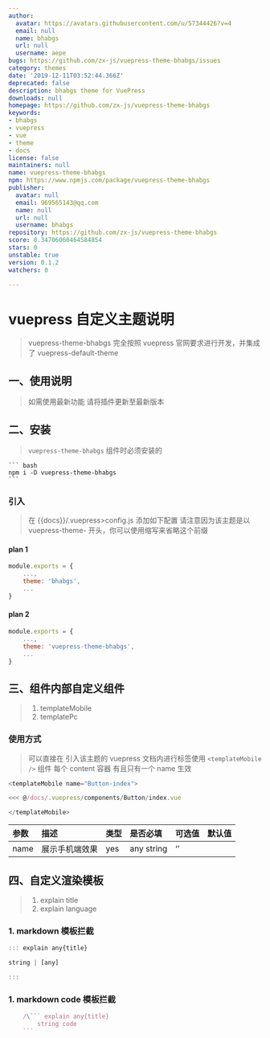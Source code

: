 ```yaml
---
author:
  avatar: https://avatars.githubusercontent.com/u/57344426?v=4
  email: null
  name: bhabgs
  url: null
  username: aepe
bugs: https://github.com/zx-js/vuepress-theme-bhabgs/issues
category: themes
date: '2019-12-11T03:52:44.366Z'
deprecated: false
description: bhabgs theme for VuePress
downloads: null
homepage: https://github.com/zx-js/vuepress-theme-bhabgs
keywords:
- bhabgs
- vuepress
- vue
- theme
- docs
license: false
maintainers: null
name: vuepress-theme-bhabgs
npm: https://www.npmjs.com/package/vuepress-theme-bhabgs
publisher:
  avatar: null
  email: 969565143@qq.com
  name: null
  url: null
  username: bhabgs
repository: https://github.com/zx-js/vuepress-theme-bhabgs
score: 0.34706060464584854
stars: 0
unstable: true
version: 0.1.2
watchers: 0

---
```


<!--
 * @abstract: JianJie
 * @version: 0.0.1
 * @Author: bhabgs
 * @Date: 2019-11-28 09:53:03
 * @LastEditors: bhabgs
 * @LastEditTime: 2019-12-03 10:27:00
 -->

# vuepress 自定义主题说明

> vuepress-theme-bhabgs 完全按照 vuepress 官网要求进行开发，并集成了 vuepress-default-theme

## 一、使用说明

> 如需使用最新功能 请将插件更新至最新版本

## 二、安装

> `vuepress-theme-bhabgs` 组件时必须安装的

    ``` bash
    npm i -D vuepress-theme-bhabgs
    ```

### 引入

> 在 {{docs}}/.vuepress>config.js 添加如下配置
> 请注意因为该主题是以 vuepress-theme- 开头，你可以使用缩写来省略这个前缀

#### plan 1

```javascript
module.exports = {
    ...,
    theme: 'bhabgs',
    ...
}
```

#### plan 2

```javascript
module.exports = {
    ...,
    theme: 'vuepress-theme-bhabgs',
    ...
}
```

## 三、组件内部自定义组件

> 1. templateMobile
> 2. templatePc

### 使用方式

> 可以直接在 引入该主题的 vuepress 文档内进行标签使用
> `<templateMobile />` 组件 每个 content 容器 有且只有一个 name 生效

```js
<templateMobile name="Button-index">

<<< @/docs/.vuepress/components/Button/index.vue

</templateMobile>
```

| 参数 | 描述           | 类型 | 是否必填   | 可选值 | 默认值 |
| :--- | :------------- | :--- | :--------- | :----- | :----- |
| name | 展示手机端效果 | yes  | any string | ‘’     |

## 四、自定义渲染模板

> 1. explain title
> 2. explain language

### 1. markdown 模板拦截

```js
::: explain any{title}

string | [any]

:::
```

### 1. markdown code 模板拦截

````js
    /\``` explain any{title}
        string code
    ```
````
